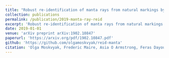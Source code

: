 ```yaml
---
title: "Robust re-identification of manta rays from natural markings by learning pose invariant embeddings"
collection: publications
permalink: /publication/2019-manta-ray-reid
excerpt: 'Robust re-identification of manta rays from natural markings by learning pose invariant embeddings.'
date: 2019-01-01
venue: 'arXiv preprint arXiv:1902.10847'
paperurl: 'https://arxiv.org/pdf/1902.10847.pdf'
github: 'https://github.com/olgamoskvyak/reid-manta'
citation: 'Olga Moskvyak, Frederic Maire, Asia O Armstrong, Feras Dayoub & Mahsa Baktashmotlagh (2021). &quot;Robust re-identification of manta rays from natural markings by learning pose invariant embeddings.&quot; <i>arXiv preprint arXiv:1902.10847</i>.'
---
```


